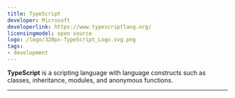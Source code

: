 ```yaml
---
title: TypeScript
developer: Microsoft
developerlink: https://www.typescriptlang.org/
licensingmodel: open source
logo: /logo/320px-TypeScript_Logo.svg.png
tags:
- development
---
```

__TypeScript__ is a scripting language with language constructs such as classes, inheritance, modules, and anonymous functions.

---
